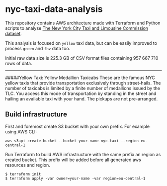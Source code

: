 # nyc-taxi-data-analysis

This repository contains AWS architecture made with Terraform and Python scripts to 
analyse [The New York City Taxi and Limousine Commission dataset](https://www1.nyc.gov/site/tlc/about/tlc-trip-record-data.page).

This analysis is focused on `yellow` taxi data, but can be easily improved to process `green` and `fhv` data too.

Initial raw data size is 225.3 GB of CSV format files containing 957 667 710 rows of data.

---
#####Yellow Taxi: Yellow Medallion Taxicabs
These are the famous NYC yellow taxis that provide transportation exclusively through street-hails. 
The number of taxicabs is limited by a finite number of medallions issued by the TLC. 
You access this mode of transportation by standing in the street and hailing an available 
taxi with your hand. The pickups are not pre-arranged.

## Build infrastructure
First and foremost create S3 bucket with your own prefix. For example using AWS CLI: 
```
aws s3api create-bucket --bucket your-name-nyc-taxi --region eu-central-1
```

Run Terraform to build AWS infrastructure with the same prefix an region as created bucket. 
This prefix will be added before all generated aws resources and region.

```
$ terraform init
$ terraform apply -var owner=your-name -var region=eu-central-1
```